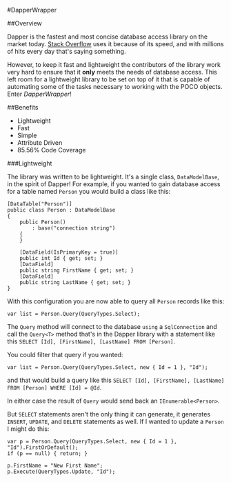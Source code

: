 #DapperWrapper

##Overview

Dapper is the fastest and most concise database access library on the market today. [Stack Overflow](http://stackoverflow.com) uses it because of its speed, and with millions of hits every day that's saying something.

However, to keep it fast and lightweight the contributors of the library work very hard to ensure that it **only** meets the needs of database access. This left room for a lightweight library to be set on top of it that is capable of automating some of the tasks necessary to working with the POCO objects. Enter *DapperWrapper*!

##Benefits

* Lightweight
* Fast
* Simple
* Attribute Driven
* 85.56% Code Coverage

###Lightweight

The library was written to be lightweight. It's a single class, `DataModelBase`, in the spirit of Dapper! For example, if you wanted to gain database access for a table named `Person` you would build a class like this:

    [DataTable("Person")]
    public class Person : DataModelBase
    {
        public Person()
            : base("connection string")
        {
        }
        
        [DataField(IsPrimaryKey = true)]
        public int Id { get; set; }
        [DataField]
        public string FirstName { get; set; }
        [DataField]
        public string LastName { get; set; }
    }

With this configuration you are now able to query all `Person` records like this:

    var list = Person.Query(QueryTypes.Select);

The `Query` method will connect to the database `using` a `SqlConnection` and call the `Query<T>` method that's in the Dapper library with a statement like this `SELECT [Id], [FirstName], [LastName] FROM [Person]`.

You could filter that query if you wanted:

    var list = Person.Query(QueryTypes.Select, new { Id = 1 }, "Id");

and that would build a query like this `SELECT [Id], [FirstName], [LastName] FROM [Person] WHERE [Id] = @Id`.

In either case the result of `Query` would send back an `IEnumerable<Person>`.

But `SELECT` statements aren't the only thing it can generate, it generates `INSERT`, `UPDATE`, and `DELETE` statements as well. If I wanted to update a `Person` I might do this:

    var p = Person.Query(QueryTypes.Select, new { Id = 1 }, "Id").FirstOrDefault();
    if (p == null) { return; }
    
    p.FirstName = "New First Name";
    p.Execute(QueryTypes.Update, "Id");
